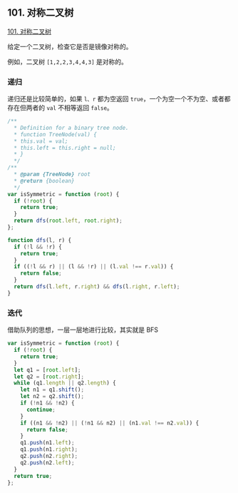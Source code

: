 ## 101. 对称二叉树

[101. 对称二叉树](https://leetcode-cn.com/problems/symmetric-tree/)

给定一个二叉树，检查它是否是镜像对称的。

例如，二叉树 `[1,2,2,3,4,4,3]` 是对称的。

### 递归

递归还是比较简单的，如果 `l、r` 都为空返回 `true`，一个为空一个不为空、或者都存在但两者的 `val` 不相等返回 `false`。

```javascript
/**
  * Definition for a binary tree node.
  * function TreeNode(val) {
  * this.val = val;
  * this.left = this.right = null;
  * }
  */
/**
  * @param {TreeNode} root
  * @return {boolean}
  */
var isSymmetric = function (root) {
  if (!root) {
    return true;
  }
  return dfs(root.left, root.right);
};

function dfs(l, r) {
  if (!l && !r) {
    return true;
  }
  if ((!l && r) || (l && !r) || (l.val !== r.val)) {
    return false;
  }
  return dfs(l.left, r.right) && dfs(l.right, r.left);
}
```

### 迭代

借助队列的思想，一层一层地进行比较，其实就是 BFS

```javascript
var isSymmetric = function (root) {
  if (!root) {
    return true;
  }
  let q1 = [root.left];
  let q2 = [root.right];
  while (q1.length || q2.length) {
    let n1 = q1.shift();
    let n2 = q2.shift();
    if (!n1 && !n2) {
      continue;
    }
    if ((n1 && !n2) || (!n1 && n2) || (n1.val !== n2.val)) {
      return false;
    }
    q1.push(n1.left);
    q1.push(n1.right);
    q2.push(n2.right);
    q2.push(n2.left);
  }
  return true;
};
```

